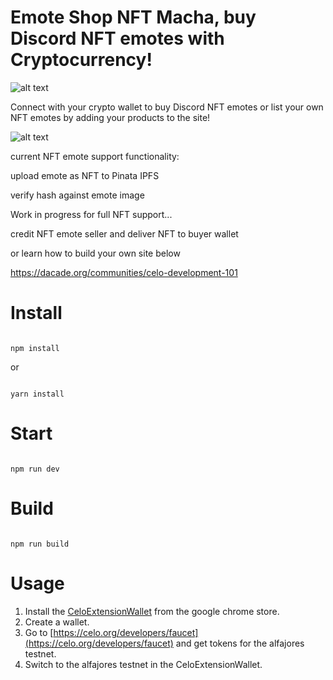 # Emote Shop NFT Macha, buy Discord NFT emotes with Cryptocurrency!
![alt text](https://i.imgur.com/bom1ybx.png)

Connect with your crypto wallet to buy Discord NFT emotes or list your own NFT emotes by adding your products to the site!

![alt text](https://i.imgur.com/06rVO2F.png)

current NFT emote support functionality:

upload emote as NFT to Pinata IPFS

verify hash against emote image

Work in progress for full NFT support...

credit NFT emote seller and deliver NFT to buyer wallet

or learn how to build your own site below

https://dacade.org/communities/celo-development-101

# Install

```

npm install

```

or 

```

yarn install

```

# Start

```

npm run dev

```

# Build

```

npm run build

```
# Usage
1. Install the [CeloExtensionWallet](https://chrome.google.com/webstore/detail/celoextensionwallet/kkilomkmpmkbdnfelcpgckmpcaemjcdh?hl=en) from the google chrome store.
2. Create a wallet.
3. Go to [https://celo.org/developers/faucet](https://celo.org/developers/faucet) and get tokens for the alfajores testnet.
4. Switch to the alfajores testnet in the CeloExtensionWallet.
